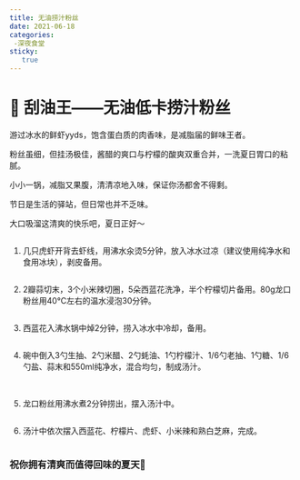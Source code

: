 ```yaml
---
title: 无油捞汁粉丝
date: 2021-06-18
categories:
 -深夜食堂 
sticky: 
   true
---
```



# 👑 刮油王——无油低卡捞汁粉丝

游过冰水的鲜虾yyds，饱含蛋白质的肉香味，是减脂届的鲜味王者。


粉丝虽细，但挂汤极佳，酱醋的爽口与柠檬的酸爽双重合并，一洗夏日胃口的粘腻。



小小一锅，减脂又果腹，清清凉地入味，保证你汤都舍不得剩。



节日是生活的驿站，但日常也并不乏味。



大口吸溜这清爽的快乐吧，夏日正好～

<img :src="$withBase('/assets/image/delicacys/vermicelli-1-01.gif')">

1. 几只虎虾开背去虾线，用沸水汆烫5分钟，放入冰水过凉（建议使用纯净水和食用冰块），剥皮备用。

<img :src="$withBase('/assets/image/delicacys/vermicelli-1-02.jpg')">

2. 2瓣蒜切末，3个小米辣切圈，5朵西蓝花洗净，半个柠檬切片备用。80g龙口粉丝用40°C左右的温水浸泡30分钟。

<img :src="$withBase('/assets/image/delicacys/vermicelli-1-03.jpg')">

3. 西蓝花入沸水锅中焯2分钟，捞入冰水中冷却，备用。

<img :src="$withBase('/assets/image/delicacys/vermicelli-1-04.jpg')">

4. 碗中倒入3勺生抽、2勺米醋、2勺蚝油、1勺柠檬汁、1/6勺老抽、1勺糖、1/6勺盐、蒜末和550ml纯净水，混合均匀，制成汤汁。

<img :src="$withBase('/assets/image/delicacys/vermicelli-1-05.jpg')">

<img :src="$withBase('/assets/image/delicacys/vermicelli-1-06.jpg')">


5. 龙口粉丝用沸水煮2分钟捞出，摆入汤汁中。

<img :src="$withBase('/assets/image/delicacys/vermicelli-1-07.gif')">


6. 汤汁中依次摆入西蓝花、柠檬片、虎虾、小米辣和熟白芝麻，完成。

<img :src="$withBase('/assets/image/delicacys/vermicelli-1-08.jpg')">


### 祝你拥有清爽而值得回味的夏天🍃

<img :src="$withBase('/assets/image/delicacys/vermicelli-1-09.gif')">


